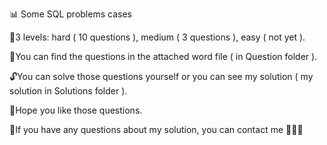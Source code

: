 📊 Some SQL problems cases

🪩3 levels: hard ( 10 questions ), medium ( 3 questions ), easy ( not yet ).

📃You can find the questions in the attached word file ( in Question folder ).

🔓You can solve those questions yourself or you can see my solution ( my solution in Solutions folder ).

🐸Hope you like those questions.

📠If you have any questions about my solution, you can contact me 🧔🏻‍♂️
